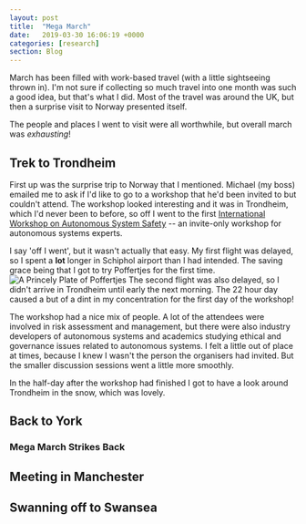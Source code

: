 ```yaml
---
layout: post
title:  "Mega March"
date:   2019-03-30 16:06:19 +0000
categories: [research]
section: Blog
---
```


March has been filled with work-based travel (with a little sightseeing thrown in). I'm not sure if collecting so much travel into one month was such a good idea, but that's what I did. Most of the travel was around the UK, but then a surprise visit to Norway presented itself.

The people and places I went to visit were all worthwhile, but overall march was _exhausting_!

## Trek to Trondheim

First up was the surprise trip to Norway that I mentioned. Michael (my boss) emailed me to ask if I'd like to go to a workshop that he'd been invited to but couldn't attend. The workshop looked interesting and it was in Trondheim, which I'd never been to before, so off I went to the first [International Workshop on Autonomous System Safety](https://www.ntnu.edu/imt/iwass) -- an invite-only workshop for autonomous systems experts.

I say 'off I went', but it wasn't actually that easy. My first flight was delayed, so I spent a **lot** longer in Schiphol airport than I had intended. The saving grace being that I got to try Poffertjes for the first time.
![A Princely Plate of Poffertjes]()
The second flight was also delayed, so I didn't arrive in Trondheim until early the next morning. The 22 hour day caused a but of a dint in my concentration for the first day of the workshop!

The workshop had a nice mix of people. A lot of the attendees were involved in risk assessment and management, but there were also industry developers of autonomous systems and academics studying ethical and governance issues related to autonomous systems. I felt a little out of place at times, because I knew I wasn't the person the organisers had invited. But the smaller discussion sessions went a little more smoothly.

In the half-day after the workshop had finished I got to have a look around Trondheim in the snow, which was lovely.

## Back to York



### Mega March Strikes Back

## Meeting in Manchester

## Swanning off to Swansea
